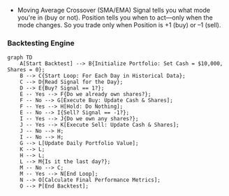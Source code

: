 * Moving Average Crossover (SMA/EMA)
Signal tells you what mode you're in (buy or not). Position tells you when to act—only when the mode changes. So you trade only when Position is +1 (buy) or –1 (sell).

### Backtesting Engine

```mermaid
graph TD
    A[Start Backtest] --> B{Initialize Portfolio: Set Cash = $10,000, Shares = 0};
    B --> C{Start Loop: For Each Day in Historical Data};
    C --> D{Read Signal for the Day};
    D --> E{Buy? Signal == 1?};
    E -- Yes --> F{Do we already own shares?};
    F -- No --> G[Execute Buy: Update Cash & Shares];
    F -- Yes --> H[Hold: Do Nothing];
    E -- No --> I{Sell? Signal == -1?};
    I -- Yes --> J{Do we own any shares?};
    J -- Yes --> K[Execute Sell: Update Cash & Shares];
    J -- No --> H;
    I -- No --> H;
    G --> L[Update Daily Portfolio Value];
    K --> L;
    H --> L;
    L --> M{Is it the last day?};
    M -- No --> C;
    M -- Yes --> N[End Loop];
    N --> O[Calculate Final Performance Metrics];
    O --> P[End Backtest];
```
